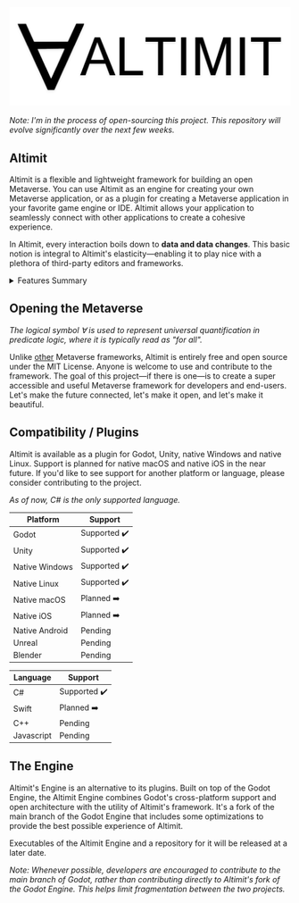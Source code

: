 ![Altimit logo](/logo.png)

<i>Note: I'm in the process of open-sourcing this project. This repository will evolve significantly over the next few weeks.</i>

## Altimit

Altimit is a flexible and lightweight framework for building an open Metaverse. You can use Altimit as an engine for creating your own Metaverse application, or as a plugin for creating a Metaverse application in your favorite game engine or IDE. Altimit allows your application to seamlessly connect with other applications to create a cohesive experience.

In Altimit, every interaction boils down to <b>data and data changes</b>. This basic notion is integral to Altimit's elasticity—enabling it to play nice with a plethora of third-party editors and frameworks.

<details>
 <summary>
 Features Summary
 </summary>
 
## Features

### Intuitive Replication
 
 Describe the data you want replicated using basic attributes or a fluent API. Altimit's replication system will handle the rest.
```C#
[AType]
public class User
{

  [AProperty]
  public string FirstName { get; set; }
  
  [AProperty]
  public string LastName { get; set; }
  
  [AProperty]
  public string Email { get; set; }
  
  [AProperty]
  public string Password { get; set; }
  
}
```
### Serialization
 
Data is automatically cached locally and remotely.

### Seamless RPCs
 
Calling methods on remote classes is as intuitive as calling methods on local ones.
```C#
// The interface of a server
[AType]
public interface IServer
{

    [AMethod]
    Task<User> SignIn(string email, string password);
    
    [AMethod]
    Task Logout();
    
}

// On the client:
public class Client {

  public async void SignIn(string email, string password)
  {
    var myUser = await server.SignIn(email, password);
    ...
  }

}

// On the server:
public class Server : IServer {

  public async Task<User> SignIn(string email, string password)
  {
    ... // Return a user based on the provided email and password
    return user;
  }
  
}
```
### Distributed Computing
 
Built-in mesh networking enables large-scale simulations and versatile network architectures.

### Animation
 
Create animations and record simulations for future playback.

### User Interfaces
 
Easily create complex, scalable, platform-agnostic user interfaces.
```C#
// Renders a sign-in screen on a client
[AType]
class SignInView : View {

  [AProperty]
  string email { get; set; } = "";
  
  [AProperty]
  string password { get; set; } = "";

  protected override void Render()
  {
    Children = {
        new TextInput() { Placeholder = "Email" }.BindProperty(this, x=>x.email),
        new TextInput() { Placeholder = "Password", InputType = InputType.Password }.BindProperty(this, x=>x.password),
        new Button() { Label = "Sign In", OnClick = OnSignIn }
    };
  }
  
  void OnSignIn()
  {
    client.SignIn(email, password);
  }

}

```
### Voice and Video
 
Altimit uses WebRTC to enable peer to peer connections, including voice and video.

</details>

## Opening the Metaverse

<i>The logical symbol ∀ is used to represent universal quantification in predicate logic, where it is typically read as "for all".</i>

Unlike [other](https://docs.omniverse.nvidia.com/prod_kit/common/NVIDIA_Omniverse_License_Agreement.html) Metaverse frameworks, Altimit is entirely free and open source under the MIT License. Anyone is welcome to use and contribute to the framework. The goal of this project—if there is one—is to create a super accessible and useful Metaverse framework for developers and end-users. Let's make the future connected, let's make it open, and let's make it beautiful.

## Compatibility / Plugins

Altimit is available as a plugin for Godot, Unity, native Windows and native Linux. Support is planned for native macOS and native iOS in the near future. If you'd like to see support for another platform or language, please consider contributing to the project.

 <i>As of now, C# is the only supported language.</i>
 
Platform | Support |
--- | --- | 
Godot | Supported ✔️ |
Unity | Supported ✔️ |
Native Windows | Supported ✔️ |
Native Linux | Supported ✔️ |
Native macOS | Planned ➡️ |
Native iOS | Planned ➡️ |
Native Android | Pending  |
Unreal | Pending |
Blender | Pending |

Language | Support |
--- | --- | 
C# | Supported ✔️ |
Swift | Planned ➡️ |
C++ | Pending |
Javascript | Pending |

## The Engine

Altimit's Engine is an alternative to its plugins. Built on top of the Godot Engine, the Altimit Engine combines Godot's cross-platform support and open architecture with the utility of Altimit's framework. It's a fork of the main branch of the Godot Engine that includes some optimizations to provide the best possible experience of Altimit.
 
 Executables of the Altimit Engine and a repository for it will be released at a later date.

<i>Note: Whenever possible, developers are encouraged to contribute to the main branch of Godot, rather than contributing directly to Altimit's fork of the Godot Engine. This helps limit fragmentation between the two projects.</i>
